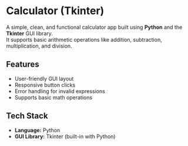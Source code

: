 # Calculator (Tkinter)

A simple, clean, and functional calculator app built using **Python** and the **Tkinter** GUI library.  
It supports basic arithmetic operations like addition, subtraction, multiplication, and division.

## Features

- User-friendly GUI layout
- Responsive button clicks
- Error handling for invalid expressions
- Supports basic math operations

## Tech Stack

- **Language:** Python
- **GUI Library:** Tkinter (built-in with Python)

